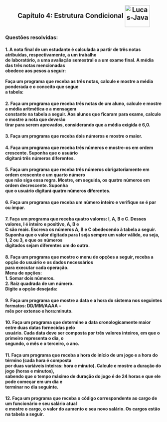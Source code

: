 <h2 align="center">Capítulo 4: Estrutura Condicional <img align="center" alt="Lucas-Java" height="70" width="80" src="https://cdn.jsdelivr.net/gh/devicons/devicon/icons/java/java-original.svg" /></h2>
<h3>Questôes resolvidas:</h3>

<h4>1. A nota final de um estudante é calculada a partir de três notas atribuídas, respectivamente, a um trabalho <br>
de laboratório, a uma avaliação semestral e a um exame final. A média das três notas mencionadas <br>
obedece aos pesos a seguir: <br> <br> Faça um programa que receba as três notas, calcule e mostre a média ponderada e o conceito que segue <br>
a tabela:</h4>

<h4>2. Faça um programa que receba três notas de um aluno, calcule e mostre a média aritmética e a mensagem <br>
constante na tabela a seguir. Aos alunos que ficaram para exame, calcule e mostre a nota que deverão <br>
tirar para serem aprovados, considerando que a média exigida é 6,0.</h4>

<h4>3. Faça um programa que receba dois números e mostre o maior.</h4>

<h4>4. Faça um programa que receba três números e mostre-os em ordem crescente. Suponha que o usuário <br>
digitará três números diferentes.</h4>

<h4>5. Faça um programa que receba três números obrigatoriamente em ordem crescente e um quarto número <br>
que não siga essa regra. Mostre, em seguida, os quatro números em ordem decrescente. Suponha <br>
que o usuário digitará quatro números diferentes.</h4>

<h4>6. Faça um programa que receba um número inteiro e verifique se é par ou ímpar.</h4>

<h4>7. Faça um programa que receba quatro valores: I, A, B e C. Desses valores, I é inteiro e positivo, A, B e <br>
C são reais. Escreva os números A, B e C obedecendo à tabela a seguir. <br>
Suponha que o valor digitado para I seja sempre um valor válido, ou seja, 1, 2 ou 3, e que os números <br>
digitados sejam diferentes um do outro.</h4>

<h4>8. Faça um programa que mostre o menu de opções a seguir, receba a opção do usuário e os dados necessários <br>
para executar cada operação. <br>
Menu de opções: <br>
1. Somar dois números. <br>
2. Raiz quadrada de um número. <br>
Digite a opção desejada:</h4>

<h4>9. Faça um programa que mostre a data e a hora do sistema nos seguintes formatos: DD/MM/AAAA – <br>
mês por extenso e hora:minuto.</h4>

<h4>10. Faça um programa que determine a data cronologicamente maior entre duas datas fornecidas pelo <br>
usuário. Cada data deve ser composta por três valores inteiros, em que o primeiro representa o dia, o <br>
segundo, o mês e o terceiro, o ano.</h4>

<h4>11. Faça um programa que receba a hora do início de um jogo e a hora do término (cada hora é composta <br>
por duas variáveis inteiras: hora e minuto). Calcule e mostre a duração do jogo (horas e minutos), <br>
sabendo que o tempo máximo de duração do jogo é de 24 horas e que ele pode começar em um dia e <br>
terminar no dia seguinte.</h4>

<h4>12. Faça um programa que receba o código correspondente ao cargo de um funcionário e seu salário atual <br>
e mostre o cargo, o valor do aumento e seu novo salário. Os cargos estão na tabela a seguir.</h4>
